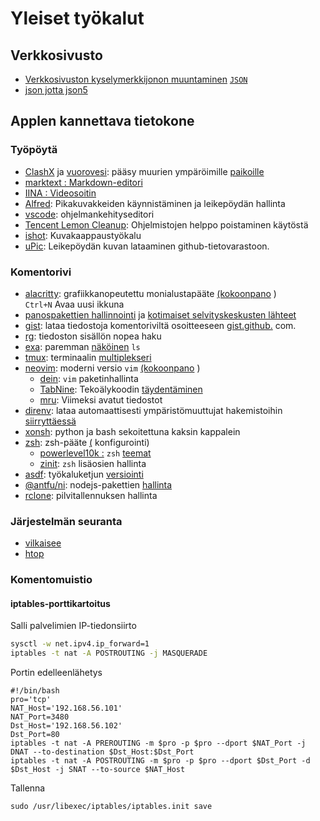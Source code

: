 # Yleiset työkalut

## Verkkosivusto

* [Verkkosivuston kyselymerkkijonon muuntaminen](https://www.convertonline.io/convert/query-string-to-json) [`JSON`](https://www.convertonline.io/convert/query-string-to-json)
* [json jotta json5](https://jsonformatter.org/json5-formatter)

## Applen kannettava tietokone

### Työpöytä

* [ClashX](https://github.com/yichengchen/clashX) ja [vuorovesi](https://t.me/chaoxi): pääsy muurien ympäröimille [paikoille](https://t.me/chaoxi)
* [marktext : Markdown-editori](https://marktext.app)
* [IINA : Videosoitin](https://iina.io)
* [Alfred](https://www.alfredapp.com): Pikakuvakkeiden käynnistäminen ja leikepöydän hallinta
* [vscode](https://code.visualstudio.com): ohjelmankehityseditori
* [Tencent Lemon Cleanup](https://lemon.qq.com): Ohjelmistojen helppo poistaminen käytöstä
* [ishot](https://apps.apple.com/cn/app/ishot-%E4%BC%98%E7%A7%80%E7%9A%84%E6%88%AA%E5%9B%BE%E5%BD%95%E5%B1%8F%E5%B7%A5%E5%85%B7/id1485844094?mt=12): Kuvakaappaustyökalu
* [uPic](https://github.com/gee1k/uPic): Leikepöydän kuvan lataaminen github-tietovarastoon.

### Komentorivi

* [alacritty](https://github.com/alacritty/alacritty): grafiikkanopeutettu monialustapääte [(kokoonpano](https://github.com/gcxfd/osx/blob/master/HOME/.config/alacritty/alacritty.yml) )  
  `Ctrl+N` Avaa uusi ikkuna
* [panospakettien hallinnointi](https://brew.sh) ja [kotimaiset selvityskeskusten lähteet](https://mirrors.tuna.tsinghua.edu.cn/help/homebrew)
* [gist](https://github.com/defunkt/gist): lataa tiedostoja komentoriviltä osoitteeseen [gist.github.](https://gist.github.com) com.
* [rg](https://github.com/BurntSushi/ripgrep): tiedoston sisällön nopea haku
* [exa](https://github.com/ogham/exa): paremman [näköinen](https://github.com/ogham/exa) `ls`
* [tmux](https://www.ruanyifeng.com/blog/2019/10/tmux.html): terminaalin [multiplekseri](https://www.ruanyifeng.com/blog/2019/10/tmux.html)
* [neovim](https://neovim.io): moderni versio `vim` [(kokoonpano](https://github.com/gcxfd/osx/tree/master/HOME/.config/nvim) )
  * [dein](https://github.com/Shougo/dein.vim): `vim` paketinhallinta
  * [TabNine](https://www.tabnine.com): Tekoälykoodin [täydentäminen](https://www.tabnine.com)
  * [mru](https://github.com/yegappan/mru): Viimeksi avatut tiedostot
* [direnv](https://direnv.net): lataa automaattisesti ympäristömuuttujat hakemistoihin [siirryttäessä](https://direnv.net)
* [xonsh](https://xon.sh): python ja bash sekoitettuna kaksin kappalein
* [zsh](https://www.zsh.org): zsh-pääte [(](https://github.com/gcxfd/osx/tree/master/HOME) konfigurointi)
  * [powerlevel10k :](https://github.com/romkatv/powerlevel10k) `zsh` [teemat](https://github.com/romkatv/powerlevel10k)
  * [zinit](https://github.com/zdharma-continuum/zinit): `zsh` lisäosien hallinta
* [asdf](https://github.com/asdf-vm/asdf): työkaluketjun [versiointi](https://github.com/asdf-vm/asdf)
* [@antfu/ni](https://www.npmjs.com/package/@antfu/ni): nodejs-pakettien [hallinta](https://www.npmjs.com/package/@antfu/ni)
* [rclone](https://rclone.org): pilvitallennuksen hallinta

### Järjestelmän seuranta

* [vilkaisee](https://nicolargo.github.io/glances)
* [htop](https://htop.dev/)

### Komentomuistio

#### iptables-porttikartoitus

Salli palvelimien IP-tiedonsiirto

```bash
sysctl -w net.ipv4.ip_forward=1
iptables -t nat -A POSTROUTING -j MASQUERADE
```

Portin edelleenlähetys

```
#!/bin/bash
pro='tcp'
NAT_Host='192.168.56.101'
NAT_Port=3480
Dst_Host='192.168.56.102'
Dst_Port=80
iptables -t nat -A PREROUTING -m $pro -p $pro --dport $NAT_Port -j DNAT --to-destination $Dst_Host:$Dst_Port
iptables -t nat -A POSTROUTING -m $pro -p $pro --dport $Dst_Port -d $Dst_Host -j SNAT --to-source $NAT_Host
```

Tallenna

```
sudo /usr/libexec/iptables/iptables.init save
```